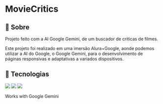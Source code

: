 
<h1>MovieCritics</h1>

<h2>🔖 Sobre</h2>
<p>Projeto feito com a AI Google Gemini, de um buscador de criticas de filmes.</p>
<p>Este projeto foi realizado em uma imersão Alura+Google, aonde podemos utilizar a AI do Google, o Google Gemini, para o desenvolvimento de páginas responsivas e adaptativas a variados dispositivos. </p>

## 🚀 Tecnologias
<div>
  <img src="https://img.shields.io/badge/HTML-239120?style=for-the-badge&logo=html5&logoColor=white">
  <img src="https://img.shields.io/badge/CSS-239120?&style=for-the-badge&logo=css3&logoColor=white">
  <img src="https://img.shields.io/badge/JavaScript-F7DF1E?style=for-the-badge&logo=javascript&logoColor=black">
<p>Works with Google Gemini</p>
</div>

